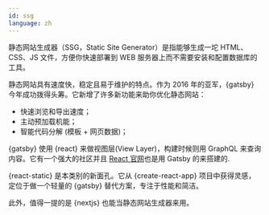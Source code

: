 ```yaml
---
id: ssg  
language: zh
---
```


静态网站生成器（SSG，Static Site Generator）是指能够生成一坨 HTML、CSS、JS 文件，方便你快速部署到 WEB 服务器上而不需要安装和配置数据库的工具。

静态网站具有速度快，稳定且易于维护的特点。作为 2016 年的亚军，{gatsby} 今年成功拨得头筹。它新增了许多新功能来助你优化静态网站：

* 快速浏览和导出速度；
* 主动预加载机能；
* 智能代码分解 (模板 + 网页数据)；

{gatsby} 使用 {react} 来做视图层(View Layer)，构建时候则用 GraphQL 来查询内容。它有一个强大的社区并且 [React 官网](https://reactjs.org)也是用 Gatsby 的来搭建的.

{react-static} 是本类别的新面孔。它从 {create-react-app} 项目中获得灵感，定位于做一个轻量的 {gatsby} 替代方案，专注于性能和简洁。

此外，值得一提的是 {nextjs} 也能当静态网站生成器来用。

